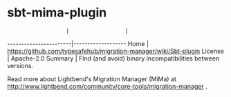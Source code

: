 
# sbt-mima-plugin

                       |                  |
-----------------------|-------------------
Home                   | https://github.com/typesafehub/migration-manager/wiki/Sbt-plugin
License                | Apache-2.0
Summary                | Find (and avoid) binary incompatibilities between versions.

Read more about Lightbend's Migration Manager (MiMa) at http://www.lightbend.com/community/core-tools/migration-manager .
